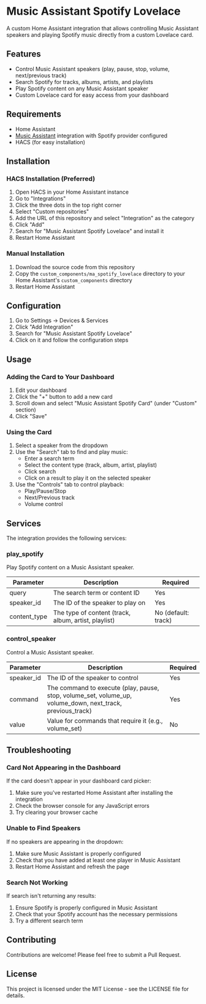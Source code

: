 # Music Assistant Spotify Lovelace

A custom Home Assistant integration that allows controlling Music Assistant speakers and playing Spotify music directly from a custom Lovelace card.

## Features

- Control Music Assistant speakers (play, pause, stop, volume, next/previous track)
- Search Spotify for tracks, albums, artists, and playlists
- Play Spotify content on any Music Assistant speaker
- Custom Lovelace card for easy access from your dashboard

## Requirements

- Home Assistant
- [Music Assistant](https://github.com/music-assistant/hass-music-assistant) integration with Spotify provider configured
- HACS (for easy installation)

## Installation

### HACS Installation (Preferred)

1. Open HACS in your Home Assistant instance
2. Go to "Integrations"
3. Click the three dots in the top right corner
4. Select "Custom repositories"
5. Add the URL of this repository and select "Integration" as the category
6. Click "Add"
7. Search for "Music Assistant Spotify Lovelace" and install it
8. Restart Home Assistant

### Manual Installation

1. Download the source code from this repository
2. Copy the `custom_components/ma_spotify_lovelace` directory to your Home Assistant's `custom_components` directory
3. Restart Home Assistant

## Configuration

1. Go to Settings → Devices & Services
2. Click "Add Integration"
3. Search for "Music Assistant Spotify Lovelace"
4. Click on it and follow the configuration steps

## Usage

### Adding the Card to Your Dashboard

1. Edit your dashboard
2. Click the "+" button to add a new card
3. Scroll down and select "Music Assistant Spotify Card" (under "Custom" section)
4. Click "Save"

### Using the Card

1. Select a speaker from the dropdown
2. Use the "Search" tab to find and play music:
   - Enter a search term
   - Select the content type (track, album, artist, playlist)
   - Click search
   - Click on a result to play it on the selected speaker
3. Use the "Controls" tab to control playback:
   - Play/Pause/Stop
   - Next/Previous track
   - Volume control

## Services

The integration provides the following services:

### play_spotify

Play Spotify content on a Music Assistant speaker.

| Parameter | Description | Required |
|-----------|-------------|----------|
| query | The search term or content ID | Yes |
| speaker_id | The ID of the speaker to play on | Yes |
| content_type | The type of content (track, album, artist, playlist) | No (default: track) |

### control_speaker

Control a Music Assistant speaker.

| Parameter | Description | Required |
|-----------|-------------|----------|
| speaker_id | The ID of the speaker to control | Yes |
| command | The command to execute (play, pause, stop, volume_set, volume_up, volume_down, next_track, previous_track) | Yes |
| value | Value for commands that require it (e.g., volume_set) | No |

## Troubleshooting

### Card Not Appearing in the Dashboard

If the card doesn't appear in your dashboard card picker:

1. Make sure you've restarted Home Assistant after installing the integration
2. Check the browser console for any JavaScript errors
3. Try clearing your browser cache

### Unable to Find Speakers

If no speakers are appearing in the dropdown:

1. Make sure Music Assistant is properly configured
2. Check that you have added at least one player in Music Assistant
3. Restart Home Assistant and refresh the page

### Search Not Working

If search isn't returning any results:

1. Ensure Spotify is properly configured in Music Assistant
2. Check that your Spotify account has the necessary permissions
3. Try a different search term

## Contributing

Contributions are welcome! Please feel free to submit a Pull Request.

## License

This project is licensed under the MIT License - see the LICENSE file for details.